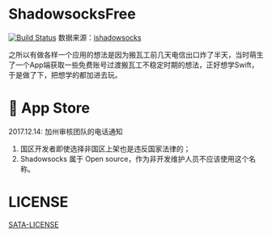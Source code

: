 # ShadowsocksFree
[![Build Status](https://travis-ci.org/ChengLuffy/ShadowsocksFree.svg?branch=master)](https://travis-ci.org/ChengLuffy/ShadowsocksFree)
数据来源：[ishadowsocks](https://go.ishadowx.net)

之所以有做各样一个应用的想法是因为搬瓦工前几天电信出口炸了半天，当时萌生了一个App端获取一些免费账号过渡搬瓦工不稳定时期的想法，正好想学Swift，于是做了下，把想学的都加进去玩。

#  App Store
2017.12.14: 加州审核团队的电话通知

1. 国区开发者即使选择非国区上架也是违反国家法律的；
2. Shadowsocks 属于 Open source，作为非开发维护人员不应该使用这个名称。

# LICENSE
[SATA-LICENSE][907fa31f]

  [907fa31f]: ./LICENSE "LICENSE"
